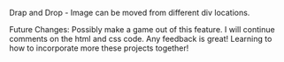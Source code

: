 Drap and Drop - Image can be moved from different div locations. 

Future Changes:  Possibly make a game out of this feature. I will continue comments on the html and css code. Any feedback is great! Learning to how to incorporate more these projects together!

